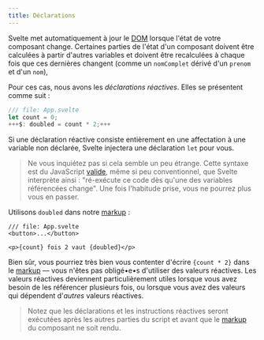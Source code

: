 ```yaml
---
title: Déclarations
---
```


Svelte met automatiquement à jour le <span class="vo">[DOM](SVELTE_SITE_URL/docs/web#dom)</span> lorsque l'état de votre composant change. Certaines parties de l'état d'un composant doivent être calculées à partir d'autres variables et doivent être recalculées à chaque fois que ces dernières changent (comme un `nomComplet` dérivé d'un `prenom` et d'un `nom`),

Pour ces cas, nous avons les _déclarations réactives_. Elles se présentent comme suit :

```js
/// file: App.svelte
let count = 0;
+++$: doubled = count * 2;+++
```

Si une déclaration réactive consiste entièrement en une affectation à une variable non déclarée, Svelte injectera une déclaration `let` pour vous.

> Ne vous inquiétez pas si cela semble un peu étrange. Cette syntaxe est du JavaScript [valide](https://developer.mozilla.org/fr/docs/Web/JavaScript/Reference/Statements/label), même si peu conventionnel, que Svelte interprète ainsi : "ré-exécute ce code dès qu'une des variables référencées change". Une fois l'habitude prise, vous ne pourrez plus vous en passer.

Utilisons `doubled` dans notre <span class="vo">[markup](SVELTE_SITE_URL/docs/web#markup)</span> :

```svelte
/// file: App.svelte
<button>...</button>

<p>{count} fois 2 vaut {doubled}</p>
```

Bien sûr, vous pourriez très bien vous contenter d'écrire `{count * 2}` dans le <span class="vo">[markup](SVELTE_SITE_URL/docs/web#markup)</span> — vous n'êtes pas obligé•e•s d'utiliser des valeurs réactives. Les valeurs réactives deviennent particulièrement utiles lorsque vous avez besoin de les référencer plusieurs fois, ou lorsque vous avez des valeurs qui dépendent d'_autres_ valeurs réactives.

> Notez que les déclarations et les instructions réactives seront exécutées après les autres parties du script et avant que le <span class="vo">[markup](SVELTE_SITE_URL/docs/web#markup)</span> du composant ne soit rendu.
